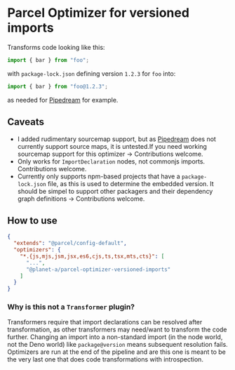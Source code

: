 # Parcel Optimizer for versioned imports

Transforms code looking like this:

```ts
import { bar } from "foo";
```

with `package-lock.json` defining version `1.2.3` for `foo` into:

```ts
import { bar } from "foo@1.2.3";
```

as needed for [Pipedream](https://pipedream.com/docs/code/nodejs#pinning-package-versions) for example.

## Caveats

- I added rudimentary sourcemap support, but as [Pipedream](https://pipedream.com) does not currently support source maps, it is untested.If you need working sourcemap support for this optimizer -> Contributions welcome.
- Only works for `ImportDeclaration` nodes, not commonjs imports. Contributions welcome.
- Currently only supports npm-based projects that have a `package-lock.json` file, as this is used to determine the embedded version. It should be simpel to support other packagers and their dependency graph definitions -> Contributions welcome.

## How to use

```json
{
  "extends": "@parcel/config-default",
  "optimizers": {
    "*.{js,mjs,jsm,jsx,es6,cjs,ts,tsx,mts,cts}": [
      "...",
      "@planet-a/parcel-optimizer-versioned-imports"
    ]
  }
}
```

### Why is this not a `Transformer` plugin?

Transformers require that import declarations can be resolved after transformation, as other transformers may need/want to transform the code further. Changing an import into a non-standard import (in the node world, not the Deno world) like `package@version` means subsequent resolution fails. Optimizers are run at the end of the pipeline and are this one is meant to be the very last one that does code transformations with introspection.
